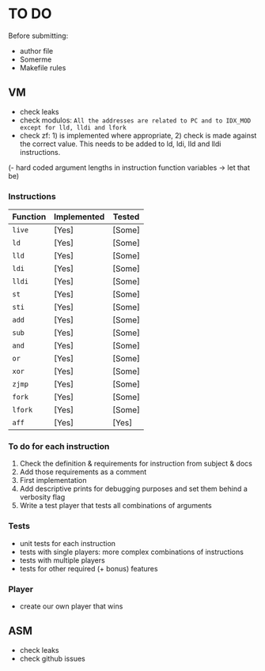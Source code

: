 # TO DO

Before submitting:
- author file
- Somerme
- Makefile rules
## VM

- check leaks
- check modulos: `All the addresses are related to PC and to IDX_MOD except for lld, lldi and
lfork`
- check zf: 1) is implemented where appropriate, 2) check is made against the correct value. This needs to be added to ld, ldi, lld and lldi instructions.

(- hard coded argument lengths in instruction function variables -> let that be)

### Instructions

| Function | Implemented | Tested |
|----------|-------------|--------|
|  `live`  |    [Yes]     |  [Some]  |
|  `ld`    |    [Yes]    |  [Some]  |
|  `lld`   |    [Yes]    |  [Some]  |
|  `ldi`   |    [Yes]     |  [Some]  |
|  `lldi`  |    [Yes]     |  [Some]  |
|  `st`    |    [Yes]    |  [Some]  |
|  `sti`   |    [Yes]    |  [Some]  |
|  `add`   |    [Yes]    |  [Some]  |
|  `sub`   |    [Yes]    |  [Some]  |
|  `and`   |    [Yes]    |  [Some]  |
|  `or`    |    [Yes]    |  [Some]  |
|  `xor`   |    [Yes]    |  [Some]  |
|  `zjmp`  |    [Yes]     |  [Some]  |
|  `fork`  |    [Yes]    |  [Some]  |
|  `lfork` |    [Yes]    |  [Some]  |
|  `aff`   |    [Yes]     |  [Yes]  |

### To do for each instruction

1. Check the definition & requirements for instruction from subject & docs
2. Add those requirements as a comment
3. First implementation
4. Add descriptive prints for debugging purposes and set them behind a verbosity flag
5. Write a test player that tests all combinations of arguments

### Tests

- unit tests for each instruction
- tests with single players: more complex combinations of instructions
- tests with multiple players
- tests for other required (+ bonus) features

### Player

- create our own player that wins

## ASM

- check leaks
- check github issues